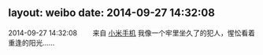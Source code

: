 layout: weibo
date: 2014-09-27 14:32:08
---
2014-09-27 14:32:08  &nbsp;&nbsp;&nbsp;&nbsp;&nbsp;&nbsp; 来自 <a href="http://app.weibo.com/t/feed/22zMnn" rel="nofollow">小米手机</a>
我像一个牢里坐久了的犯人，惺忪看着重逢的阳光…… ​​​
